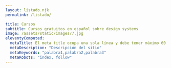 ```yaml
---
layout: listado.njk
permalink: /listado/

title: Cursos
subtitle: Cursos gratuitos en español sobre design systems
image: /assets/static/images/7.jpg
eleventyComputed:
  metaTitle: El meta title ocupa una sola línea y debe tener máximo 60 caracteres, El meta title ofrece a los usuarios una vista rápida sobre el contenido de la web en los resultados de búsqueda. Por tanto, resulta fundamental que nuestro título SEO, además de descriptivo sea atractivo 
  metaDescription: "Descripción del sitio"
  metaKeywords: "palabra1,palabra2,palabra3"
  metaRobots: "index, follow"
---
```

